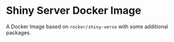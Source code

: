 # Shiny Server Docker Image

A Docker Image based on `rocker/shiny-verse` with some additional packages. 








